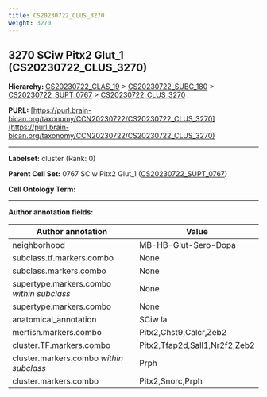 ```yaml
---
title: CS20230722_CLUS_3270
weight: 3270
---
```

## 3270 SCiw Pitx2 Glut_1 (CS20230722_CLUS_3270)
<b>Hierarchy: </b>
[CS20230722_CLAS_19](../CS20230722_CLAS_19) >
[CS20230722_SUBC_180](../CS20230722_SUBC_180) >
[CS20230722_SUPT_0767](../CS20230722_SUPT_0767) >
[CS20230722_CLUS_3270](../CS20230722_CLUS_3270)

**PURL:** [https://purl.brain-bican.org/taxonomy/CCN20230722/CS20230722_CLUS_3270](https://purl.brain-bican.org/taxonomy/CCN20230722/CS20230722_CLUS_3270)

---


**Labelset:** cluster (Rank: 0)

**Parent Cell Set:** 0767 SCiw Pitx2 Glut_1 ([CS20230722_SUPT_0767](../CS20230722_SUPT_0767))



**Cell Ontology Term:** 

[MARKER GENES.]: #


---

[TRANSFERRED ANNOTATIONS.]: #


[AUTHOR ANNOTATION FIELDS.]: #


**Author annotation fields:**

| Author annotation | Value |
|-------------------|-------|
|neighborhood|MB-HB-Glut-Sero-Dopa|
|subclass.tf.markers.combo|None|
|subclass.markers.combo|None|
|supertype.markers.combo _within subclass_|None|
|supertype.markers.combo|None|
|anatomical_annotation|SCiw la|
|merfish.markers.combo|Pitx2,Chst9,Calcr,Zeb2|
|cluster.TF.markers.combo|Pitx2,Tfap2d,Sall1,Nr2f2,Zeb2|
|cluster.markers.combo _within subclass_|Prph|
|cluster.markers.combo|Pitx2,Snorc,Prph|

